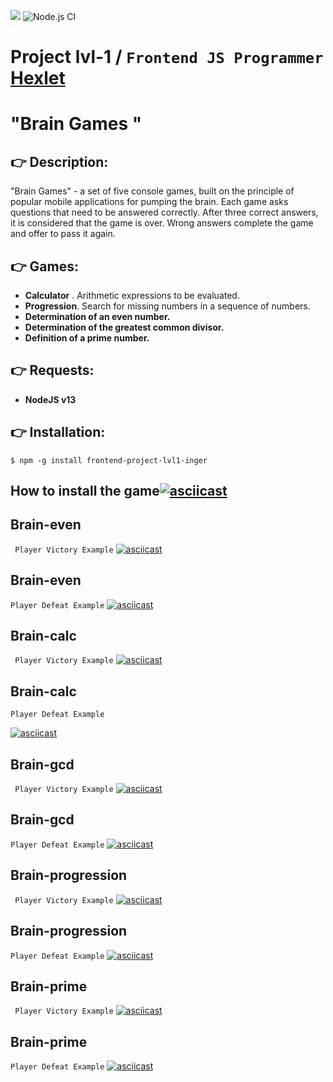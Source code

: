 <a href="https://codeclimate.com/github/codeclimate/codeclimate/maintainability"><img src="https://api.codeclimate.com/v1/badges/a99a88d28ad37a79dbf6/maintainability" /></a>
![Node.js CI](https://github.com/inger-na/frontend-project-lvl1/workflows/Node.js%20CI/badge.svg)

# Project lvl-1 / `Frontend JS Programmer` <a href="https://ru.hexlet.io/professions/frontend/projects/44">Hexlet</a>
# "**Brain Games** "
## :point_right: Description:

  "Brain Games" - a set of five console games, built on the principle of popular mobile applications for pumping the brain. Each game asks questions that need to be answered correctly. After three correct answers, it is considered that the game is over. Wrong answers complete the game and offer to pass it again.

 ## :point_right: Games:

  * **Calculator** . Arithmetic expressions to be evaluated.
  * **Progression**. Search for missing numbers in a sequence of numbers.
  * **Determination of an even number.**
  * **Determination of the greatest common divisor.**
  * **Definition of a prime number.**
## :point_right: Requests:
* **NodeJS v13**
## :point_right: Installation:
```$ npm -g install frontend-project-lvl1-inger```

## How to install the game[![asciicast](https://asciinema.org/a/iakIxr292dumTCcZKk4aJqIxa.svg)](https://asciinema.org/a/iakIxr292dumTCcZKk4aJqIxa)

## Brain-even 
` Player Victory Example`
[![asciicast](https://asciinema.org/a/i6IDRDhLFVA1Tnx5fNBgS1862.svg)](https://asciinema.org/a/i6IDRDhLFVA1Tnx5fNBgS1862)

## Brain-even 
`Player Defeat Example`
[![asciicast](https://asciinema.org/a/hJ4yemRlwzIrNA42TFjOqdAfz.svg)](https://asciinema.org/a/hJ4yemRlwzIrNA42TFjOqdAfz)

## Brain-calc 
` Player Victory Example`
[![asciicast](https://asciinema.org/a/323213.svg)](https://asciinema.org/a/323213)

## Brain-calc 
`Player Defeat Example`

 [![asciicast](https://asciinema.org/a/323418.svg)](https://asciinema.org/a/323418)

## Brain-gcd
` Player Victory Example`
[![asciicast](https://asciinema.org/a/7UhPLYpy4aIrIyLa3ugjEvzok.svg)](https://asciinema.org/a/7UhPLYpy4aIrIyLa3ugjEvzok)

## Brain-gcd
`Player Defeat Example`
[![asciicast](https://asciinema.org/a/BwaCrdQgz8CIeA14KGY1CHpNb.svg)](https://asciinema.org/a/BwaCrdQgz8CIeA14KGY1CHpNb)

## Brain-progression
` Player Victory Example`
[![asciicast](https://asciinema.org/a/n5ibW5bLjT4sLyTKNpzvghA8x.svg)](https://asciinema.org/a/n5ibW5bLjT4sLyTKNpzvghA8x)

## Brain-progression
`Player Defeat Example`
[![asciicast](https://asciinema.org/a/WGIBFybdGHKWEcODgnp4W7h91.svg)](https://asciinema.org/a/WGIBFybdGHKWEcODgnp4W7h91)

## Brain-prime
` Player Victory Example`
[![asciicast](https://asciinema.org/a/q1drhXV5TOCGFsNN9JIa51BCi.svg)](https://asciinema.org/a/q1drhXV5TOCGFsNN9JIa51BCi)

## Brain-prime
`Player Defeat Example`
[![asciicast](https://asciinema.org/a/xp264viWpY6lDA3LdX4xHn5f1.svg)](https://asciinema.org/a/xp264viWpY6lDA3LdX4xHn5f1)


